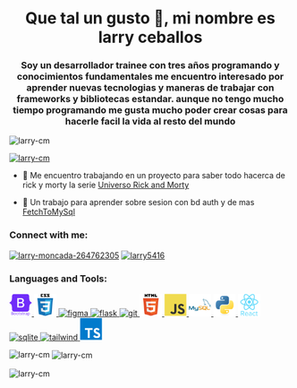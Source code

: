 <h1 align="center">Que tal un gusto 👋, mi nombre es larry ceballos</h1>
<h3 align="center">Soy un desarrollador trainee con tres años programando y conocimientos fundamentales me encuentro interesado por aprender nuevas tecnologias y maneras de trabajar con frameworks y bibliotecas estandar. aunque no tengo mucho tiempo programando me gusta mucho poder crear cosas para hacerle facil la vida al resto del mundo</h3>

<p align="left"> <img src="https://komarev.com/ghpvc/?username=larry-cm&label=Profile%20views&color=0e75b6&style=flat" alt="larry-cm" /> </p>

<p align="left"> <a href="https://github.com/ryo-ma/github-profile-trophy"><img src="https://github-profile-trophy.vercel.app/?username=larry-cm" alt="larry-cm" /></a> </p>

- 🔭 Me encuentro trabajando en un proyecto para saber todo hacerca de rick y morty la serie [Universo Rick and Morty](https://universo-de-rick-y-morty.vercel.app/)

- 👯 Un trabajo para aprender sobre sesion con bd auth y de mas [FetchToMySql](https://sql-turso-1.vercel.app/)

<h3 align="left">Connect with me:</h3>
<p align="left">
<a href="https://linkedin.com/in/larry-moncada-264762305" target="blank"><img align="center" src="https://raw.githubusercontent.com/rahuldkjain/github-profile-readme-generator/master/src/images/icons/Social/linked-in-alt.svg" alt="larry-moncada-264762305" height="30" width="40" /></a>
<a href="https://discord.gg/larry5416" target="blank"><img align="center" src="https://raw.githubusercontent.com/rahuldkjain/github-profile-readme-generator/master/src/images/icons/Social/discord.svg" alt="larry5416" height="30" width="40" /></a>
</p>

<h3 align="left">Languages and Tools:</h3>
<p align="left"> <a href="https://getbootstrap.com" target="_blank" rel="noreferrer"> <img src="https://raw.githubusercontent.com/devicons/devicon/master/icons/bootstrap/bootstrap-plain-wordmark.svg" alt="bootstrap" width="40" height="40"/> </a> <a href="https://www.w3schools.com/css/" target="_blank" rel="noreferrer"> <img src="https://raw.githubusercontent.com/devicons/devicon/master/icons/css3/css3-original-wordmark.svg" alt="css3" width="40" height="40"/> </a> <a href="https://www.figma.com/" target="_blank" rel="noreferrer"> <img src="https://www.vectorlogo.zone/logos/figma/figma-icon.svg" alt="figma" width="40" height="40"/> </a> <a href="https://flask.palletsprojects.com/" target="_blank" rel="noreferrer"> <img src="https://www.vectorlogo.zone/logos/pocoo_flask/pocoo_flask-icon.svg" alt="flask" width="40" height="40"/> </a> <a href="https://git-scm.com/" target="_blank" rel="noreferrer"> <img src="https://www.vectorlogo.zone/logos/git-scm/git-scm-icon.svg" alt="git" width="40" height="40"/> </a> <a href="https://www.w3.org/html/" target="_blank" rel="noreferrer"> <img src="https://raw.githubusercontent.com/devicons/devicon/master/icons/html5/html5-original-wordmark.svg" alt="html5" width="40" height="40"/> </a> <a href="https://developer.mozilla.org/en-US/docs/Web/JavaScript" target="_blank" rel="noreferrer"> <img src="https://raw.githubusercontent.com/devicons/devicon/master/icons/javascript/javascript-original.svg" alt="javascript" width="40" height="40"/> </a> <a href="https://www.mysql.com/" target="_blank" rel="noreferrer"> <img src="https://raw.githubusercontent.com/devicons/devicon/master/icons/mysql/mysql-original-wordmark.svg" alt="mysql" width="40" height="40"/> </a> <a href="https://www.python.org" target="_blank" rel="noreferrer"> <img src="https://raw.githubusercontent.com/devicons/devicon/master/icons/python/python-original.svg" alt="python" width="40" height="40"/> </a> <a href="https://reactjs.org/" target="_blank" rel="noreferrer"> <img src="https://raw.githubusercontent.com/devicons/devicon/master/icons/react/react-original-wordmark.svg" alt="react" width="40" height="40"/> </a> <a href="https://www.sqlite.org/" target="_blank" rel="noreferrer"> <img src="https://www.vectorlogo.zone/logos/sqlite/sqlite-icon.svg" alt="sqlite" width="40" height="40"/> </a> <a href="https://tailwindcss.com/" target="_blank" rel="noreferrer"> <img src="https://www.vectorlogo.zone/logos/tailwindcss/tailwindcss-icon.svg" alt="tailwind" width="40" height="40"/> </a> <a href="https://www.typescriptlang.org/" target="_blank" rel="noreferrer"> <img src="https://raw.githubusercontent.com/devicons/devicon/master/icons/typescript/typescript-original.svg" alt="typescript" width="40" height="40"/> </a> </p>

<p><img align="left" src="https://github-readme-stats.vercel.app/api/top-langs?username=larry-cm&show_icons=true&locale=en&layout=compact" alt="larry-cm" /></p>

<p>&nbsp;<img align="center" src="https://github-readme-stats.vercel.app/api?username=larry-cm&show_icons=true&locale=en" alt="larry-cm" /></p>

<p><img align="center" src="https://github-readme-streak-stats.herokuapp.com/?user=larry-cm&" alt="larry-cm" /></p>
